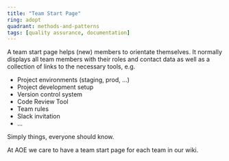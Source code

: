 ```yaml
---
title: "Team Start Page"
ring: adopt
quadrant: methods-and-patterns
tags: [quality assurance, documentation]
---
```


A team start page helps (new) members to orientate themselves.
It normally displays all team members with their roles and contact data as well as a collection of links to the necessary tools, e.g.

- Project environments (staging, prod, ...)
- Project development setup
- Version control system
- Code Review Tool
- Team rules
- Slack invitation
- ...

Simply things, everyone should know.

At AOE we care to have a team start page for each team in our wiki.
